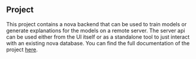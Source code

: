 ## Project
This project contains a nova backend that can be used to train models or generate explanations for the models on a remote server.
The server api can be used either from the UI itself or as a standalone tool to just interact with an existing nova database.
You can find the full documentation of the project [here](https://hcmlab.github.io/nova-server/docbuild/).

